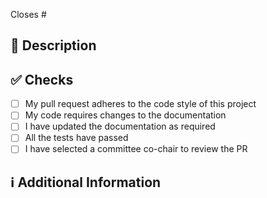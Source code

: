 <!-- 
Thanks for creating this pull request 

Please make sure that the pull request is limited to one Issue and keep it as small as possible. You can open multiple pull request instead of opening a huge one.
-->

<!-- If this pull request closes an issue, please mention the issue number below -->
Closes # <!-- Issue # here -->

## 📑 Description
<!-- Add a brief description of the pr -->

<!-- You can also choose to add a list of changes and if they have been completed or not by using the markdown to-do list syntax
- [ ] Not Completed
- [x] Completed
-->

## ✅ Checks
<!-- Make sure your pr passes the CI checks and do check the following fields as needed - -->
- [ ] My pull request adheres to the code style of this project
- [ ] My code requires changes to the documentation
- [ ] I have updated the documentation as required
- [ ] All the tests have passed
- [ ] I have selected a committee co-chair to review the PR

## ℹ Additional Information
<!-- Any additional information like breaking changes, dependencies added, screenshots, comparisons between new and old behavior, etc. -->